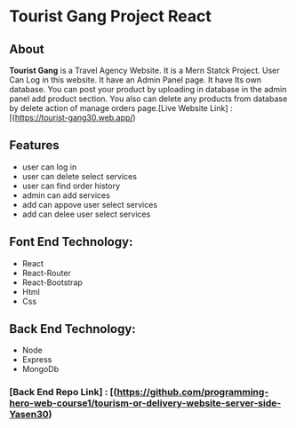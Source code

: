 # Tourist Gang Project React

## About

**Tourist Gang** is a Travel Agency Website. It is a Mern Statck Project. User Can Log in this website. It have an Admin Panel page. It have Its own database. You can post your product by uploading in database in the admin panel add product section. You also can delete any products from database by delete action of manage orders page.[Live Website Link] : [(https://tourist-gang30.web.app/)

## Features

- user can log in
- user can delete select services
- user can find order history
- admin can add services
- add can appove user select services
- add can delee user select services

## Font End Technology:

- React
- React-Router
- React-Bootstrap
- Html
- Css

## Back End Technology:

- Node
- Express
- MongoDb

### [Back End Repo Link] : [(https://github.com/programming-hero-web-course1/tourism-or-delivery-website-server-side-Yasen30)
